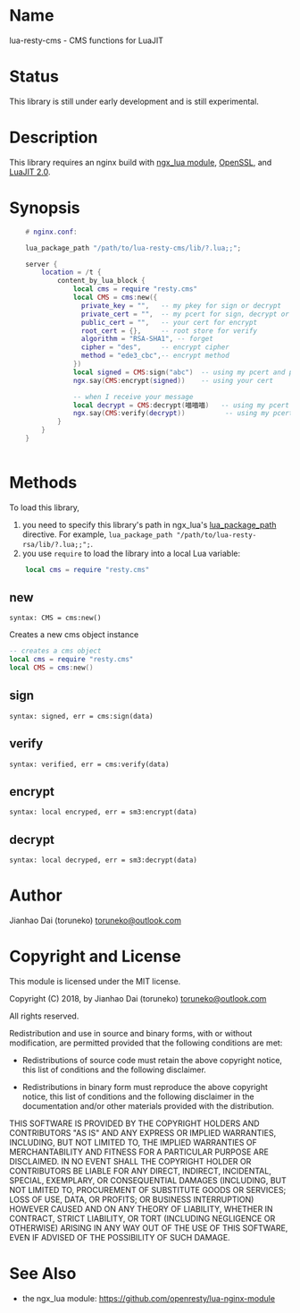 Name
=============

lua-resty-cms - CMS functions for LuaJIT

Status
======

This library is still under early development and is still experimental.

Description
===========

This library requires an nginx build with [ngx_lua module](https://github.com/openresty/lua-nginx-module), [OpenSSL](https://www.openssl.org), and [LuaJIT 2.0](http://luajit.org/luajit.html).

Synopsis
========

```lua
    # nginx.conf:

    lua_package_path "/path/to/lua-resty-cms/lib/?.lua;;";

    server {
        location = /t {
            content_by_lua_block {
                local cms = require "resty.cms"
                local CMS = cms:new({
                  private_key = "",   -- my pkey for sign or decrypt
                  private_cert = "",  -- my pcert for sign, decrypt or verify
                  public_cert = "",   -- your cert for encrypt
                  root_cert = {},     -- root store for verify
                  algorithm = "RSA-SHA1", -- forget
                  cipher = "des",     -- encrypt cipher
                  method = "ede3_cbc",-- encrypt method
                })
                local signed = CMS:sign("abc")  -- using my pcert and pkey
                ngx.say(CMS:encrypt(signed))    -- using your cert

                -- when I receive your message
                local decrypt = CMS:decrypt(喵喵喵)   -- using my pcert and pkey
                ngx.say(CMS:verify(decrypt))          -- using my pcert and root store
            }
        }
    }
    
```

Methods
=======

To load this library,

1. you need to specify this library's path in ngx_lua's [lua_package_path](https://github.com/openresty/lua-nginx-module#lua_package_path) directive. For example, `lua_package_path "/path/to/lua-resty-rsa/lib/?.lua;;";`.
2. you use `require` to load the library into a local Lua variable:

```lua
    local cms = require "resty.cms"
```

new
---
`syntax: CMS = cms:new()`

Creates a new cms object instance


```lua
-- creates a cms object
local cms = require "resty.cms"
local CMS = cms:new()
```

sign
----
`syntax: signed, err = cms:sign(data)`

verify
------
`syntax: verified, err = cms:verify(data)`

encrypt
------
`syntax: local encryped, err = sm3:encrypt(data)`

decrypt
------
`syntax: local decryped, err = sm3:decrypt(data)`

Author
======

Jianhao Dai (toruneko) <toruneko@outlook.com>


Copyright and License
=====================

This module is licensed under the MIT license.

Copyright (C) 2018, by Jianhao Dai (toruneko) <toruneko@outlook.com>

All rights reserved.

Redistribution and use in source and binary forms, with or without modification, are permitted provided that the following conditions are met:

* Redistributions of source code must retain the above copyright notice, this list of conditions and the following disclaimer.

* Redistributions in binary form must reproduce the above copyright notice, this list of conditions and the following disclaimer in the documentation and/or other materials provided with the distribution.

THIS SOFTWARE IS PROVIDED BY THE COPYRIGHT HOLDERS AND CONTRIBUTORS "AS IS" AND ANY EXPRESS OR IMPLIED WARRANTIES, INCLUDING, BUT NOT LIMITED TO, THE IMPLIED WARRANTIES OF MERCHANTABILITY AND FITNESS FOR A PARTICULAR PURPOSE ARE DISCLAIMED. IN NO EVENT SHALL THE COPYRIGHT HOLDER OR CONTRIBUTORS BE LIABLE FOR ANY DIRECT, INDIRECT, INCIDENTAL, SPECIAL, EXEMPLARY, OR CONSEQUENTIAL DAMAGES (INCLUDING, BUT NOT LIMITED TO, PROCUREMENT OF SUBSTITUTE GOODS OR SERVICES; LOSS OF USE, DATA, OR PROFITS; OR BUSINESS INTERRUPTION) HOWEVER CAUSED AND ON ANY THEORY OF LIABILITY, WHETHER IN CONTRACT, STRICT LIABILITY, OR TORT (INCLUDING NEGLIGENCE OR OTHERWISE) ARISING IN ANY WAY OUT OF THE USE OF THIS SOFTWARE, EVEN IF ADVISED OF THE POSSIBILITY OF SUCH DAMAGE.


See Also
========
* the ngx_lua module: https://github.com/openresty/lua-nginx-module

